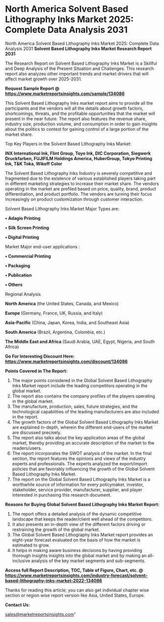 # North America Solvent Based Lithography Inks Market 2025: Complete Data Analysis 2031
North America Solvent Based Lithography Inks Market 2025: Complete Data Analysis 2031
<strong>Solvent Based Lithography Inks Market Research Report 2031</strong>

The Research Report on Solvent Based Lithography Inks Market is a Skillful and Deep Analysis of the Present Situation and Challenges. This research report also analyzes other important trends and market drivers that will affect market growth over 2025-2031.

<strong>Request Sample Report @ <a href=https://www.marketreportsinsights.com/sample/134086>https://www.marketreportsinsights.com/sample/134086</a></strong>

This Solvent Based Lithography Inks market report aims to provide all the participants and the vendors will all the details about growth factors, shortcomings, threats, and the profitable opportunities that the market will present in the near future. The report also features the revenue share, industry size, production volume, and consumption in order to gain insights about the politics to contest for gaining control of a large portion of the market share.

Top Key Players in the Solvent Based Lithography Inks Market:

<strong>INX International Ink, Flint Group, Toyo Ink, DIC Corporation, Siegwerk Druckfarben, FUJIFILM Holdings America, HuberGroup, Tokyo Printing Ink, T&K Toka, Wikoff Color</strong>

The Solvent Based Lithography Inks Industry is severely competitive and fragmented due to the existence of various established players taking part in different marketing strategies to increase their market share. The vendors operating in the market are profiled based on price, quality, brand, product differentiation, and product portfolio. The vendors are turning their focus increasingly on product customization through customer interaction.

Solvent Based Lithography Inks Market Major Types are:

<strong>• Adagio Printing

• Silk Screen Printing

• Digital Printing</strong>

Market Major end-user applications :

<strong>• Commercial Printing

• Packaging

• Publication

• Others</strong>

Regional Analysis

</u><strong><b>North America</b></strong> (the United States, Canada, and Mexico)

<strong><b>Europe </b></strong>(Germany, France, UK, Russia, and Italy)

<strong><b>Asia-Pacific</b></strong> (China, Japan, Korea, India, and Southeast Asia)

<strong><b>South America</b></strong> (Brazil, Argentina, Colombia, etc.)

<strong><b>The Middle East and Africa</b></strong> (Saudi Arabia, UAE, Egypt, Nigeria, and South Africa)

<strong>Go For Interesting Discount Here: <a href=https://www.marketreportsinsights.com/discount/134086>https://www.marketreportsinsights.com/discount/134086</a></strong>

<strong>Points Covered in The Report:</strong>
<ol>
  <li>The major points considered in the Global Solvent Based Lithography Inks Market report include the leading competitors operating in the global market.</li>
  <li>The report also contains the company profiles of the players operating in the global market.</li>
  <li>The manufacture, production, sales, future strategies, and the technological capabilities of the leading manufacturers are also included in the report.</li>
  <li>The growth factors of the Global Solvent Based Lithography Inks Market are explained in-depth, wherein the different end-users of the market are discussed precisely.</li>
  <li>The report also talks about the key application areas of the global market, thereby providing an accurate description of the market to the readers/users.</li>
  <li>The report incorporates the SWOT analysis of the market. In the final section, the report features the opinions and views of the industry experts and professionals. The experts analyzed the export/import policies that are favorably influencing the growth of the Global Solvent Based Lithography Inks Market.</li>
  <li>The report on the Global Solvent Based Lithography Inks Market is a worthwhile source of information for every policymaker, investor, stakeholder, service provider, manufacturer, supplier, and player interested in purchasing this research document.</li>
</ol>
<strong>Reasons for Buying Global Solvent Based Lithography Inks Market Report:</strong>

<ol>
  <li>The report offers a detailed analysis of the dynamic competitive landscape that keeps the reader/client well ahead of the competitors.</li>
  <li>It also presents an in-depth view of the different factors driving or restraining the growth of the global market.</li>
  <li>The Global Solvent Based Lithography Inks Market report provides an eight-year forecast evaluated on the basis of how the market is estimated to grow.</li>
  <li>It helps in making aware business decisions by having providing thorough insights insights into the global market and by making an all-inclusive analysis of the key market segments and sub-segments.</li>
</ol>
<strong>Access full Report Description, TOC, Table of Figure, Chart, etc. @ <a href=https://www.marketreportsinsights.com/industry-forecast/solvent-based-lithography-inks-market-2022-134086>https://www.marketreportsinsights.com/industry-forecast/solvent-based-lithography-inks-market-2022-134086</a></strong>


Thanks for reading this article; you can also get individual chapter wise section or region wise report version like Asia, United States, Europe.

<strong>Contact Us:</strong>

sales@marketreportsinsights.com"
